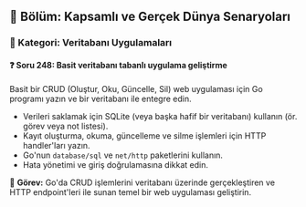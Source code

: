 ## 📘 Bölüm: Kapsamlı ve Gerçek Dünya Senaryoları  
### 🔹 Kategori: Veritabanı Uygulamaları  
#### ❓ Soru 248: Basit veritabanı tabanlı uygulama geliştirme

Basit bir CRUD (Oluştur, Oku, Güncelle, Sil) web uygulaması için Go programı yazın ve bir veritabanı ile entegre edin.

- Verileri saklamak için SQLite (veya başka hafif bir veritabanı) kullanın (ör. görev veya not listesi).
- Kayıt oluşturma, okuma, güncelleme ve silme işlemleri için HTTP handler'ları yazın.
- Go'nun `database/sql` ve `net/http` paketlerini kullanın.
- Hata yönetimi ve giriş doğrulamasına dikkat edin.

🔧 **Görev:** Go'da CRUD işlemlerini veritabanı üzerinde gerçekleştiren ve HTTP endpoint'leri ile sunan temel bir web uygulaması geliştirin.
